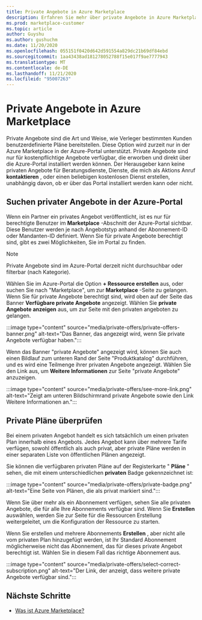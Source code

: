 ```yaml
---
title: Private Angebote in Azure Marketplace
description: Erfahren Sie mehr über private Angebote in Azure Marketplace.
ms.prod: marketplace-customer
ms.topic: article
author: Guyshu
ms.author: gushuchm
ms.date: 11/20/2020
ms.openlocfilehash: 055151f0420d642d591554a829dc21b69df84ebd
ms.sourcegitcommit: 1aa43438ad181278052788f15e017f9ae7777943
ms.translationtype: MT
ms.contentlocale: de-DE
ms.lasthandoff: 11/21/2020
ms.locfileid: "95007263"
---
```

# <a name="private-offers-in-azure-marketplace"></a>Private Angebote in Azure Marketplace

Private Angebote sind die Art und Weise, wie Verleger bestimmten Kunden benutzerdefinierte Pläne bereitstellen. Diese Option wird zurzeit nur in der Azure Marketplace in der Azure-Portal unterstützt. Private Angebote sind nur für kostenpflichtige Angebote verfügbar, die erworben und direkt über die Azure-Portal installiert werden können. Der Herausgeber kann keine privaten Angebote für Beratungsdienste, Dienste, die mich als Aktions Anruf **kontaktieren** , oder einen beliebigen kostenlosen Dienst erstellen, unabhängig davon, ob er über das Portal installiert werden kann oder nicht.

## <a name="find-private-offers-in-the-azure-portal"></a>Suchen privater Angebote in der Azure-Portal

Wenn ein Partner ein privates Angebot veröffentlicht, ist es nur für berechtigte Benutzer im **Marketplace** -Abschnitt der Azure-Portal sichtbar. Diese Benutzer werden je nach Angebotstyp anhand der Abonnement-ID oder Mandanten-ID definiert. Wenn Sie für private Angebote berechtigt sind, gibt es zwei Möglichkeiten, Sie im Portal zu finden.

> [!NOTE]
> Private Angebote sind im Azure-Portal derzeit nicht durchsuchbar oder filterbar (nach Kategorie).

Wählen Sie im Azure-Portal die Option **+ Ressource erstellen** aus, oder suchen Sie nach "Marketplace", um zur **Marketplace** -Seite zu gelangen. Wenn Sie für private Angebote berechtigt sind, wird oben auf der Seite das Banner **Verfügbare private Angebote** angezeigt. Wählen Sie **private Angebote anzeigen** aus, um zur Seite mit den privaten angeboten zu gelangen.

:::image type="content" source="media/private-offers/private-offers-banner.png" alt-text="Das Banner, das angezeigt wird, wenn Sie private Angebote verfügbar haben.":::

Wenn das Banner "private Angebote" angezeigt wird, können Sie auch einen Bildlauf zum unteren Rand der Seite "Produktkatalog" durchführen, und es wird eine Teilmenge ihrer privaten Angebote angezeigt. Wählen Sie den Link aus, um **Weitere Informationen** zur Seite "private Angebote" anzuzeigen.

:::image type="content" source="media/private-offers/see-more-link.png" alt-text="Zeigt am unteren Bildschirmrand private Angebote sowie den Link Weitere Informationen an.":::

## <a name="review-private-plans"></a>Private Pläne überprüfen

Bei einem privaten Angebot handelt es sich tatsächlich um einen privaten Plan innerhalb eines Angebots. Jedes Angebot kann über mehrere Tarife verfügen, sowohl öffentlich als auch privat, aber private Pläne werden in einer separaten Liste von öffentlichen Plänen angezeigt.

Sie können die verfügbaren privaten Pläne auf der Registerkarte " **Pläne** " sehen, die mit einem unterschiedlichen **privaten** Badge gekennzeichnet ist:

:::image type="content" source="media/private-offers/private-badge.png" alt-text="Eine Seite von Plänen, die als privat markiert sind.":::

Wenn Sie über mehr als ein Abonnement verfügen, sehen Sie alle privaten Angebote, die für alle Ihre Abonnements verfügbar sind. Wenn Sie **Erstellen** auswählen, werden Sie zur Seite für die Ressourcen Erstellung weitergeleitet, um die Konfiguration der Ressource zu starten.

Wenn Sie erstellen und mehrere Abonnements **Erstellen** , aber nicht alle vom privaten Plan hinzugefügt werden, ist Ihr Standard Abonnement möglicherweise nicht das Abonnement, das für dieses private Angebot berechtigt ist. Wählen Sie in diesem Fall das richtige Abonnement aus.

:::image type="content" source="media/private-offers/select-correct-subscription.png" alt-text="Der Link, der anzeigt, dass weitere private Angebote verfügbar sind.":::

## <a name="next-steps"></a>Nächste Schritte

- [Was ist Azure Marketplace?](azure-marketplace-overview.md)
